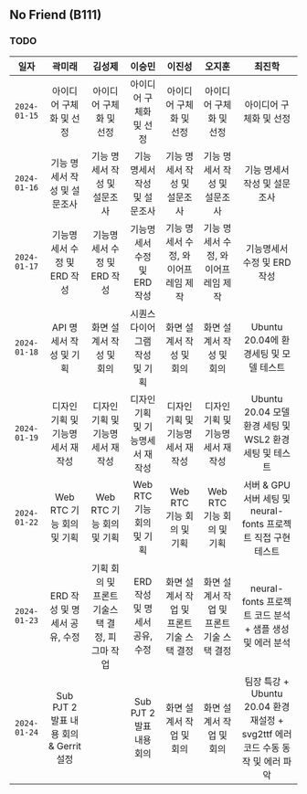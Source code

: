 ## No Friend (B111)

### TODO

|     일자     |              곽미래              |                     김성제                     |              이승민              |                  이진성                   |                  오지훈                   |                             최진학                             |
| :----------: | :------------------------------: | :--------------------------------------------: | :------------------------------: | :---------------------------------------: | :---------------------------------------: | :------------------------------------------------------------: |
| `2024-01-15` |     아이디어 구체화 및 선정      |            아이디어 구체화 및 선정             |     아이디어 구체화 및 선정      |          아이디어 구체화 및 선정          |          아이디어 구체화 및 선정          |                    아이디어 구체화 및 선정                     |
| `2024-01-16` |   기능 명세서 작성 및 설문조사   |          기능 명세서 작성 및 설문조사          |   기능 명세서 작성 및 설문조사   |       기능 명세서 작성 및 설문조사        |       기능 명세서 작성 및 설문조사        |                  기능 명세서 작성 및 설문조사                  |
| `2024-01-17` |   기능명세서 수정 및 ERD 작성    |          기능명세서 수정 및 ERD 작성           |   기능명세서 수정 및 ERD 작성    |    기능 명세서 수정, 와이어프레임 제작    |    기능 명세서 수정, 와이어프레임 제작    |                  기능명세서 수정 및 ERD 작성                   |
| `2024-01-18` |     API 명세서 작성 및 기획      |            화면 설계서 작성 및 회의            |  시퀀스 다이어그램 작성 및 기획  |         화면 설계서 작성 및 회의          |         화면 설계서 작성 및 회의          |             Ubuntu 20.04에 환경세팅 및 모델 테스트             |
| `2024-01-19` | 디자인 기획 및 기능명세서 재작성 |        디자인 기획 및 기능명세서 재작성        | 디자인 기획 및 기능명세서 재작성 |     디자인 기획 및 기능명세서 재작성      |     디자인 기획 및 기능명세서 재작성      |     Ubuntu 20.04 모델 환경 세팅 및 WSL2 환경세팅 및 테스트     |
| `2024-01-22` |    Web RTC 기능 회의 및 기획     |           Web RTC 기능 회의 및 기획            |    Web RTC 기능 회의 및 기획     |         Web RTC 기능 회의 및 기획         |         Web RTC 기능 회의 및 기획         | 서버 & GPU 서버 세팅 및 neural-fonts 프로젝트 직접 구현 테스트 |
| `2024-01-23` |  ERD 작성 및 명세서 공유, 수정   | 기획 회의 및 프론트 기술스택 결정, 피그마 작업 |  ERD 작성 및 명세서 공유, 수정   | 화면 설계서 작업 및 프론트 기술 스택 결정 | 화면 설계서 작업 및 프론트 기술 스택 결정 |    neural-fonts 프로젝트 코드 분석 + 샘플 생성 및 에러 분석 |
| `2024-01-24` | Sub PJT 2 발표 내용 회의 & Gerrit 설정 | | Sub PJT 2 발표 내용 회의 | 화면 설계서 작업 및 회의 | 화면 설계서 작업 및 회의 | 팀장 특강 + Ubuntu 20.04 환경 재설정 + svg2ttf 에러 코드 수동 동작 및 에러 파악 |
